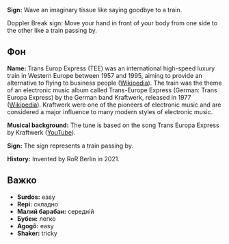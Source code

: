 **Sign:** Wave an imaginary tissue like saying goodbye to a train.

Doppler Break sign: Move your hand in front of your body from one side to the
other like a train passing by.

## Фон

**Name:** Trans Europ Express (TEE) was an international high-speed luxury train
in Western Europe between 1957 and 1995, aiming to provide an alternative to
flying to business people
([Wikipedia](https://en.wikipedia.org/wiki/Trans_Europ_Express)). The train was
the theme of an electronic music album called Trans-Europe Express (German:
Trans Europa Express) by the German band Kraftwerk, released in 1977
([Wikipedia](https://en.wikipedia.org/wiki/Trans-Europe_Express_(album))).
Kraftwerk were one of the pioneers of electronic music and are considered a
major influence to many modern styles of electronic music.

**Musical background:** The tune is based on the song Trans Europa Express by
Kraftwerk ([YouTube](https://www.youtube.com/watch?v=XMVokT5e0zs)).

**Sign:** The sign represents a train passing by.

**History:** Invented by RoR Berlin in 2021.

## Важко

* **Surdos:** easy
* **Repi:** складно
* **Малий барабан:** середній
* **Бубен:** легко
* **Agogô:** easy
* **Shaker:** tricky
